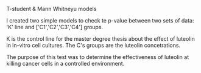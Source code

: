 T-student & Mann Whitneyu models

I created two simple models to check te p-value between two sets of data: 'K' line and ['C1','C2','C3','C4'] groups.

K is the control line for the master degree thesis about the effect of luteolin in in-vitro cell cultures.
The C's groups are the luteolin concetrations.

The purpose of this test was to determine the effectiveness of luteolin at killing cancer cells in a controlled environment.
